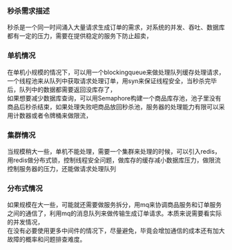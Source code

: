 ### 秒杀需求描述
秒杀是一个同一时间涌入大量请求生成订单的需求，对系统的并发、吞吐、数据库都有一定的压力，需要在提供稳定的服务下防止超卖，

### 单机情况
在单机小规模的情况下，可以用一个blockingqueue来做处理队列缓存处理请求，一个线程池来从队列中获取请求处理订单，用syn来保证线程安全，当秒杀完毕后，队列中的数据都需要返回没库存了，  
如果想要减少数据库查询，可以用Semaphore构建一个商品库存池，池子里没有商品后秒杀结束，如果处理失败吧商品放回秒杀池，服务器的处理能力有限可以采用计数器或者令牌桶来做限流，

### 集群情况
当规模稍大一些，单机不能处理，需要一个集群来处理的时候，可以引入redis，用redis做分布式锁，控制线程安全问题，做库存的缓存减小数据库压力，做限流控制服务器的压力，还能做请求处理队列

### 分布式情况
如果规模在大一些，可能就还需要做服务拆分，用mq来协调商品服务和订单服务之间的通信了，利用mq的消息队列来做传输生成订单请求。本质来说需要看实际的并发情况，  
在没有必要使用更多中间件的情况下，尽量避免，毕竟会增加通信的成本还有加大故障的概率和问题排查难度。
